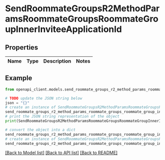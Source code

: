 # SendRoommateGroupsR2MethodParamsRoommateGroupsRoommateGroupInnerInviteeApplicationId


## Properties

Name | Type | Description | Notes
------------ | ------------- | ------------- | -------------

## Example

```python
from openapi_client.models.send_roommate_groups_r2_method_params_roommate_groups_roommate_group_inner_invitee_application_id import SendRoommateGroupsR2MethodParamsRoommateGroupsRoommateGroupInnerInviteeApplicationId

# TODO update the JSON string below
json = "{}"
# create an instance of SendRoommateGroupsR2MethodParamsRoommateGroupsRoommateGroupInnerInviteeApplicationId from a JSON string
send_roommate_groups_r2_method_params_roommate_groups_roommate_group_inner_invitee_application_id_instance = SendRoommateGroupsR2MethodParamsRoommateGroupsRoommateGroupInnerInviteeApplicationId.from_json(json)
# print the JSON string representation of the object
print(SendRoommateGroupsR2MethodParamsRoommateGroupsRoommateGroupInnerInviteeApplicationId.to_json())

# convert the object into a dict
send_roommate_groups_r2_method_params_roommate_groups_roommate_group_inner_invitee_application_id_dict = send_roommate_groups_r2_method_params_roommate_groups_roommate_group_inner_invitee_application_id_instance.to_dict()
# create an instance of SendRoommateGroupsR2MethodParamsRoommateGroupsRoommateGroupInnerInviteeApplicationId from a dict
send_roommate_groups_r2_method_params_roommate_groups_roommate_group_inner_invitee_application_id_from_dict = SendRoommateGroupsR2MethodParamsRoommateGroupsRoommateGroupInnerInviteeApplicationId.from_dict(send_roommate_groups_r2_method_params_roommate_groups_roommate_group_inner_invitee_application_id_dict)
```
[[Back to Model list]](../README.md#documentation-for-models) [[Back to API list]](../README.md#documentation-for-api-endpoints) [[Back to README]](../README.md)


